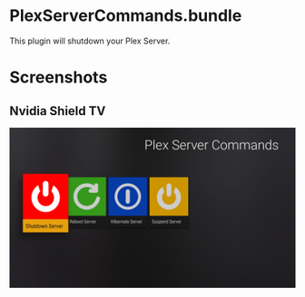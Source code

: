 # PlexServerCommands.bundle

This plugin will shutdown your Plex Server. 

# Screenshots

## Nvidia Shield TV

![Nvidia Shield TV 1](https://github.com/StancuFlorin/PlexServerCommands.bundle/blob/master/Screenshots/Nvidia%20Shield%20TV%201.png)